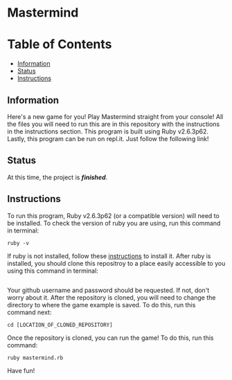 # Mastermind
# Table of Contents
- [Information](https://github.com/fussykyloren/odin-project-tic-tac-toe#information)
- [Status](https://github.com/fussykyloren/odin-project-tic-tac-toe#status)
- [Instructions](https://github.com/fussykyloren/odin-project-tic-tac-toe#instructions)
## Information
Here's a new game for you! Play Mastermind straight from your console! All the files you will need to run this are in this repository with the instructions in the instructions section. This program is built using Ruby v2.6.3p62. Lastly, this program can be run on repl.it. Just follow the following link!
## Status
At this time, the project is __*finished*__.
## Instructions
To run this program, Ruby v2.6.3p62 (or a compatible version) will need to be installed. To check the version of ruby you are using, run this command in terminal:
```
ruby -v
```
If ruby is not installed, follow these [instructions](https://www.ruby-lang.org/en/documentation/installation/) to install it.
After ruby is installed, you should clone this repositroy to a place easily accessible to you using this command in terminal:
```

```
Your github username and password should be requested. If not, don't worry about it.
After the repository is cloned, you will need to change the directory to where the game example is saved. To do this, run this command next:
```
cd [LOCATION_OF_CLONED_REPOSITORY]
```
Once the repository is cloned, you can run the game! To do this, run this command:
```
ruby mastermind.rb
```
Have fun!
